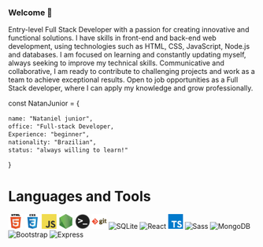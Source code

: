 ### Welcome 👋

Entry-level Full Stack Developer with a passion for creating innovative and functional solutions. I have skills in front-end and back-end web development, using technologies such as HTML, CSS, JavaScript, Node.js and databases. I am focused on learning and constantly updating myself, always seeking to improve my technical skills. Communicative and collaborative, I am ready to contribute to challenging projects and work as a team to achieve exceptional results. Open to job opportunities as a Full Stack developer, where I can apply my knowledge and grow professionally.
 

const NatanJunior = {      

    name: "Nataniel junior",
    office: "Full-stack Developer, 
    Experience: "beginner",    
    nationality: "Brazilian",
    status: "always willing to learn!"
}

<h1>Languages and Tools</h1>  


<span><img src = "https://raw.githubusercontent.com/github/explore/80688e429a7d4ef2fca1e82350fe8e3517d3494d/topics/html/html.png" alt="HTML" width="30px" height="30px"></span>
<span><img src = "https://raw.githubusercontent.com/github/explore/80688e429a7d4ef2fca1e82350fe8e3517d3494d/topics/css/css.png" alt="CSS" width="30px" height="30px"></span>
<span> <img src ="https://raw.githubusercontent.com/github/explore/80688e429a7d4ef2fca1e82350fe8e3517d3494d/topics/javascript/javascript.png" alt="JS" width="30px" height="30px">
</span>
  <span> 
  <img src ="https://raw.githubusercontent.com/github/explore/80688e429a7d4ef2fca1e82350fe8e3517d3494d/topics/nodejs/nodejs.png" alt="node.js" width="30px" height="30px">
</span>
    <span> 
  <img src ="https://raw.githubusercontent.com/github/explore/80688e429a7d4ef2fca1e82350fe8e3517d3494d/topics/terminal/terminal.png" alt="Terminal" width="30px" height="30px"></span>
  <span> 
  <img src ="https://raw.githubusercontent.com/github/explore/80688e429a7d4ef2fca1e82350fe8e3517d3494d/topics/git/git.png" alt="Git" width="30px" height="30px">
  </span>
   <span> 
  <img src="https://cdn.imgbin.com/6/4/25/imgbin-sqlite-database-android-mysql-android-UAw0kAPAnuPftCRT7E5LkEjhD.jpg" alt="SQLite" width="30px" height="30px">
  <span> 
  <img src="https://cdn.freebiesupply.com/logos/large/2x/react-1-logo-png-transparent.png" alt="React" width="30px" height="30px">
  </span>
   <span> 
  <img src="https://raw.githubusercontent.com/github/explore/80688e429a7d4ef2fca1e82350fe8e3517d3494d/topics/typescript/typescript.png" alt="TypeScript" width="30px" height="30px">
  </span>
   <span> 
  <img src="https://e7.pngegg.com/pngimages/72/936/png-clipart-sass-cascading-style-sheets-preprocessor-less-postcss-meng-miscellaneous-text-thumbnail.png" alt="Sass" width="30px" height="30px">
  </span>
  <img src="https://logospng.org/download/mongodb/mongodb-2048.png" alt="MongoDB" width="30px" height="30px">
  </span>
  </span>
  <img src="https://brandslogos.com/wp-content/uploads/thumbs/bootstrap-logo-vector.svg" alt="Bootstrap" width="30px" height="30px">
  </span>
  </span>
  <img src="https://p7.hiclipart.com/preview/545/451/583/node-js-express-js-javascript-solution-stack-web-application-others-thumbnail.jpg" alt="Express" width="30px" height="30px">
  </span>
  </span>
  



   
  

